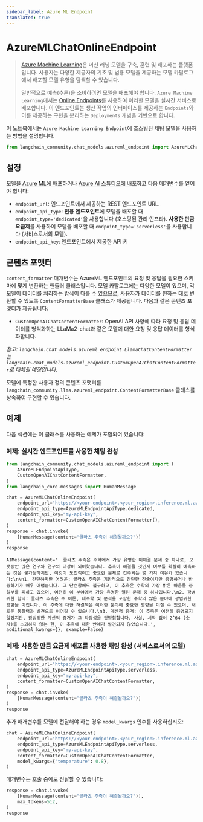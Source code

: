 ```yaml
---
sidebar_label: Azure ML Endpoint
translated: true
---
```


# AzureMLChatOnlineEndpoint

> [Azure Machine Learning](https://azure.microsoft.com/en-us/products/machine-learning/)은 머신 러닝 모델을 구축, 훈련 및 배포하는 플랫폼입니다. 사용자는 다양한 제공자의 기초 및 범용 모델을 제공하는 모델 카탈로그에서 배포할 모델 유형을 탐색할 수 있습니다.
>
> 일반적으로 예측(추론)을 소비하려면 모델을 배포해야 합니다. `Azure Machine Learning`에서는 [Online Endpoints](https://learn.microsoft.com/en-us/azure/machine-learning/concept-endpoints)를 사용하여 이러한 모델을 실시간 서비스로 배포합니다. 이 엔드포인트는 생산 작업의 인터페이스를 제공하는 `Endpoints`와 이를 제공하는 구현을 분리하는 `Deployments` 개념을 기반으로 합니다.

이 노트북에서는 `Azure Machine Learning Endpoint`에 호스팅된 채팅 모델을 사용하는 방법을 설명합니다.

```python
from langchain_community.chat_models.azureml_endpoint import AzureMLChatOnlineEndpoint
```

## 설정

모델을 [Azure ML에 배포](https://learn.microsoft.com/en-us/azure/machine-learning/how-to-use-foundation-models?view=azureml-api-2#deploying-foundation-models-to-endpoints-for-inferencing)하거나 [Azure AI 스튜디오에 배포](https://learn.microsoft.com/en-us/azure/ai-studio/how-to/deploy-models-open)하고 다음 매개변수를 얻어야 합니다:

- `endpoint_url`: 엔드포인트에서 제공하는 REST 엔드포인트 URL.
- `endpoint_api_type`: **전용 엔드포인트**에 모델을 배포할 때 `endpoint_type='dedicated'`을 사용합니다 (호스팅된 관리 인프라). **사용한 만큼 요금제**를 사용하여 모델을 배포할 때 `endpoint_type='serverless'`를 사용합니다 (서비스로서의 모델).
- `endpoint_api_key`: 엔드포인트에서 제공한 API 키

## 콘텐츠 포맷터

`content_formatter` 매개변수는 AzureML 엔드포인트의 요청 및 응답을 필요한 스키마에 맞게 변환하는 핸들러 클래스입니다. 모델 카탈로그에는 다양한 모델이 있으며, 각 모델이 데이터를 처리하는 방식이 다를 수 있으므로, 사용자가 데이터를 원하는 대로 변환할 수 있도록 `ContentFormatterBase` 클래스가 제공됩니다. 다음과 같은 콘텐츠 포맷터가 제공됩니다:

- `CustomOpenAIChatContentFormatter`: OpenAI API 사양에 따라 요청 및 응답 데이터를 형식화하는 LLaMa2-chat과 같은 모델에 대한 요청 및 응답 데이터를 형식화합니다.

_참고: `langchain.chat_models.azureml_endpoint.LlamaChatContentFormatter`는 `langchain.chat_models.azureml_endpoint.CustomOpenAIChatContentFormatter`로 대체될 예정입니다._

모델에 특정한 사용자 정의 콘텐츠 포맷터를 `langchain_community.llms.azureml_endpoint.ContentFormatterBase` 클래스를 상속하여 구현할 수 있습니다.

## 예제

다음 섹션에는 이 클래스를 사용하는 예제가 포함되어 있습니다:

### 예제: 실시간 엔드포인트를 사용한 채팅 완성

```python
from langchain_community.chat_models.azureml_endpoint import (
    AzureMLEndpointApiType,
    CustomOpenAIChatContentFormatter,
)
from langchain_core.messages import HumanMessage

chat = AzureMLChatOnlineEndpoint(
    endpoint_url="https://<your-endpoint>.<your_region>.inference.ml.azure.com/score",
    endpoint_api_type=AzureMLEndpointApiType.dedicated,
    endpoint_api_key="my-api-key",
    content_formatter=CustomOpenAIChatContentFormatter(),
)
response = chat.invoke(
    [HumanMessage(content="콜라츠 추측이 해결될까요?")]
)
response
```

```output
AIMessage(content='  콜라츠 추측은 수학에서 가장 유명한 미해결 문제 중 하나로, 오랫동안 많은 연구와 연구의 대상이 되어왔습니다. 추측이 해결될 것인지 여부를 확실히 예측하는 것은 불가능하지만, 이것이 도전적이고 중요한 문제로 간주되는 몇 가지 이유가 있습니다:\n\n1. 간단하지만 어려운: 콜라츠 추측은 기만적으로 간단한 진술이지만 증명하거나 반증하기가 매우 어렵습니다. 그 단순함에도 불구하고, 이 추측은 수학의 가장 밝은 마음들 중 일부를 피하고 있으며, 여전히 이 분야에서 가장 유명한 열린 문제 중 하나입니다.\n2. 광범위한 함의: 콜라츠 추측은 수 이론, 대수학 및 분석을 포함한 수학의 많은 분야에 광범위한 영향을 미칩니다. 이 추측에 대한 해결책은 이러한 분야에 중요한 영향을 미칠 수 있으며, 새로운 통찰력과 발견으로 이어질 수 있습니다.\n3. 계산적 증거: 이 추측은 여전히 증명되지 않았지만, 광범위한 계산적 증거가 그 타당성을 뒷받침합니다. 사실, 시작 값이 2^64 (숫자)를 초과하지 않는 한, 이 추측에 대한 반례가 발견되지 않았습니다.', additional_kwargs={}, example=False)
```

### 예제: 사용한 만큼 요금제 배포를 사용한 채팅 완성 (서비스로서의 모델)

```python
chat = AzureMLChatOnlineEndpoint(
    endpoint_url="https://<your-endpoint>.<your_region>.inference.ml.azure.com/v1/chat/completions",
    endpoint_api_type=AzureMLEndpointApiType.serverless,
    endpoint_api_key="my-api-key",
    content_formatter=CustomOpenAIChatContentFormatter,
)
response = chat.invoke(
    [HumanMessage(content="콜라츠 추측이 해결될까요?")]
)
response
```

추가 매개변수를 모델에 전달해야 하는 경우 `model_kwargs` 인수를 사용하십시오:

```python
chat = AzureMLChatOnlineEndpoint(
    endpoint_url="https://<your-endpoint>.<your_region>.inference.ml.azure.com/v1/chat/completions",
    endpoint_api_type=AzureMLEndpointApiType.serverless,
    endpoint_api_key="my-api-key",
    content_formatter=CustomOpenAIChatContentFormatter,
    model_kwargs={"temperature": 0.8},
)
```

매개변수는 호출 중에도 전달할 수 있습니다:

```python
response = chat.invoke(
    [HumanMessage(content="콜라츠 추측이 해결될까요?")],
    max_tokens=512,
)
response
```